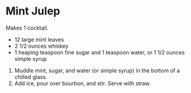 # Mint Julep

Makes 1 cocktail.

- 12 large mint leaves
- 2 1/2 ounces whiskey
- 1 heaping teaspoon fine sugar and 1 teaspoon water, or 1 1/2 ounces simple syrup

1. Muddle mint, sugar, and water (or simple syrup) in the bottom of a chilled glass.
2. Add ice, pour over bourbon, and stir. Serve with straw.
